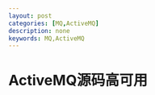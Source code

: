 ```yaml
---
layout: post
categories: [MQ,ActiveMQ]
description: none
keywords: MQ,ActiveMQ
---
```

# ActiveMQ源码高可用
